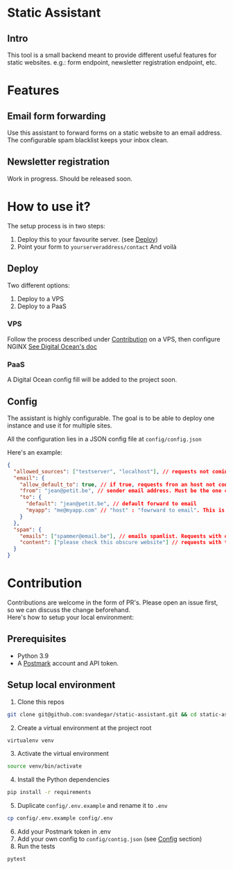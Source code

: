 # Static Assistant
## Intro
This tool is a small backend meant to provide different useful features for static websites. 
e.g.: form endpoint, newsletter registration endpoint, etc.


# Features
## Email form forwarding
Use this assistant to forward forms on a static website to an email address. The configurable spam blacklist keeps your inbox clean.

## Newsletter registration
Work in progress. Should be released soon.

# How to use it?
The setup process is in two steps: 
1. Deploy this to your favourite server. (see [Deploy](##Deploy))
2. Point your form to `yourserveraddress/contact`
And voilà 

## Deploy
Two different options:
1. Deploy to a VPS
2. Deploy to a PaaS

### VPS
Follow the process described under [Contribution](#Contribution) on a VPS, then configure NGINX [See Digital Ocean's doc](https://blog.nawaz.info/deploy-fastapi-application-on-ubuntu-with-nginx-gunicorn-and-uvicorn)

### PaaS
A Digital Ocean config fill will be added to the project soon.

## Config
The assistant is highly configurable. The goal is to be able to deploy one instance and use it for multiple sites.

All the configuration lies in a JSON config file at `config/config.json`

Here's an example: 
```json
{
  "allowed_sources": ["testserver", "localhost"], // requests not coming from one of these hosts will be rejected
  "email": {
    "allow_default_to": true, // if true, requests fron an host not configured in "to" will be forwarded to the default email. If false, they will be rejected 
    "from": "jean@petit.be", // sender email address. Must be the one configured in your Postman account
    "to": {
      "default": "jean@petit.be", // default forward to email
      "myapp": "me@myapp.com" // "host" : "fowrward to email". This is useful to use one deployment of this tool for multiple static websites with different form recipients
    }
  },
  "spam": {
    "emails": ["spammer@email.be"], // emails spamlist. Requests with one of these as reply_to address will be rejected
    "content": ["please check this obscure website"] // requests with these sequences in the body will be rejected
  }
}
```



# Contribution
Contributions are welcome in the form of PR's. Please open an issue first, so we can discuss the change beforehand.   
Here's how to setup your local environment:

## Prerequisites
- Python 3.9
- A [Postmark](https://postmarkapp.com/) account and API token.
## Setup local environment
1. Clone this repos
```bash
git clone git@github.com:svandegar/static-assistant.git && cd static-assistant
```
2. Create a virtual environment at the project root
```bash
virtualenv venv
```
3. Activate the virtual environment
```bash
source venv/bin/activate
```
4. Install the Python dependencies
```bash
pip install -r requirements
```
5. Duplicate `config/.env.example` and rename it to `.env`
```bash
cp config/.env.example config/.env
```
6. Add your Postmark token in .env
7. Add your own config to `config/contig.json` (see [Config](#config) section)
8. Run the tests
```bash
pytest
```
